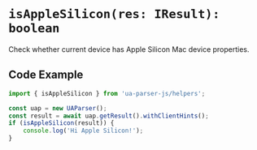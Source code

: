 # `isAppleSilicon(res: IResult): boolean`

Check whether current device has Apple Silicon Mac device properties.

## Code Example

```js
import { isAppleSilicon } from 'ua-parser-js/helpers';

const uap = new UAParser();
const result = await uap.getResult().withClientHints();
if (isAppleSilicon(result)) {
    console.log('Hi Apple Silicon!');    
}
```